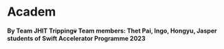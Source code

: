 # Academ
**By Team JHIT Tripping💀**
**Team members: Thet Pai, Ingo, Hongyu, Jasper students of Swift Accelerator Programme 2023**

